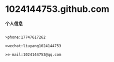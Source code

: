 # 1024144753.github.com

**个人信息**

```

>phone:17747617262

>wechat:liuyang1024144753

>e-mail:1024144753@qq.com

```



